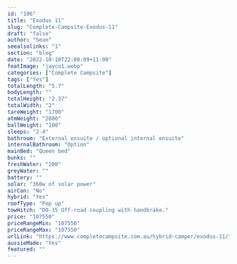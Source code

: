 ```yaml
---
id: "106"
title: "Exodus 11"
slug: "Complete-Campsite-Exodus-11"
draft: "false"
author: "Sean"
seealsolinks: "1"
section: "blog"
date: "2022-10-10T22:00:09+11:00"
featImage: "jayco1.webp"
categories: ["Complete Campsite"]
tags: ["Yes"]
totalLength: "5.7"
bodyLength: ""
totalHeight: "2.37"
totalWidth: "2"
tareWeight: "1700"
atmWeight: "2800"
ballWeight: "180"
sleeps: "2-4"
bathroom: "External ensuite / optional internal ensuite"
internalBathroom: "Option"
mainBed: "Queen bed"
bunks: ""
freshWater: "200"
greyWater: ""
battery: ""
solar: "360w of solar power"
airCon: "No"
hybrid: "Yes"
roofType: "Pop up"
towHitch: "DO-35 Off-road coupling with handbrake."
price: "107550"
priceRangeMin: "107550"
priceRangeMax: "107550"
urlLink: "https://www.completecampsite.com.au/hybrid-camper/exodus-11/"
aussieMade: "Yes"
featured: ""
---
```

